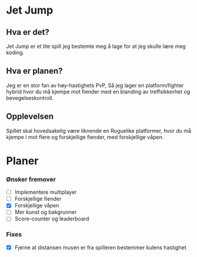 # Jet Jump
## Hva er det?
Jet Jump er et lite spill jeg bestemte meg å lage for at jeg skulle lære meg koding. 

## Hva er planen?
Jeg er en stor fan av høy-hastighets PvP, Så jeg lager en platform/fighter hybrid hvor du må kjempe mot fiender med en blanding av treffsikkerhet og bevegelseskontroll.

## Opplevelsen
Spillet skal hovedsakelig være liknende en Roguelike platformer, hvor du må kjempe i mot flere og forskjellige fiender, med forskjellige våpen.


# Planer
### Ønsker fremover
- [ ] Implementere multiplayer
- [ ] Forskjellige fiender
- [x] Forskjellige våpen
- [ ] Mer kunst og bakgrunner
- [ ] Score-counter og leaderboard
### Fixes
- [x] Fjerne at distansen musen er fra spilleren bestemmer kulens hastighet
